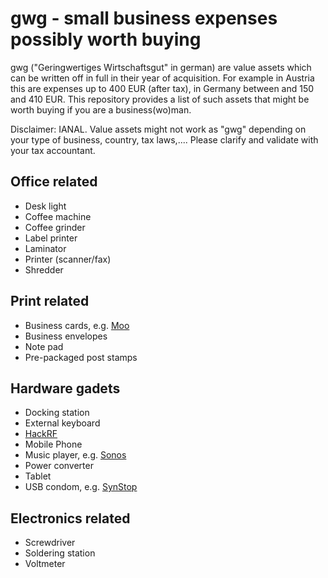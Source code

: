 # gwg - small business expenses possibly worth buying

gwg ("Geringwertiges Wirtschaftsgut" in german) are value assets which can be
written off in full in their year of acquisition.  For example in Austria this
are expenses up to 400 EUR (after tax), in Germany between and 150 and 410 EUR.
This repository provides a list of such assets that might be worth buying if
you are a business(wo)man.

Disclaimer: IANAL. Value assets might not work as "gwg" depending on your type
of business, country, tax laws,.... Please clarify and validate with your tax
accountant.

## Office related

* Desk light
* Coffee machine
* Coffee grinder
* Label printer
* Laminator
* Printer (scanner/fax)
* Shredder

## Print related

* Business cards, e.g. [Moo](https://www.moo.com/eu/)
* Business envelopes
* Note pad
* Pre-packaged post stamps

## Hardware gadets

* Docking station
* External keyboard
* [HackRF](https://greatscottgadgets.com/hackrf/)
* Mobile Phone
* Music player, e.g. [Sonos](http://www.sonos.com/)
* Power converter
* Tablet
* USB condom, e.g. [SynStop](http://syncstop.com/)

## Electronics related

* Screwdriver
* Soldering station
* Voltmeter
